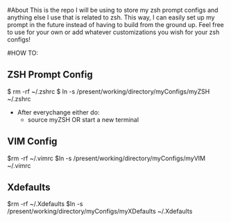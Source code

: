 #About
This is the repo I will be using to store my zsh prompt configs and anything else I use that is related to zsh. This way, I can easily set up my prompt in the future instead of having to build from the ground up. Feel free to use for your own or add whatever customizations you wish for your zsh configs!

#HOW TO:
## ZSH Prompt Config

$ rm -rf ~/.zshrc
$ ln -s /present/working/directory/myConfigs/myZSH ~/.zshrc

- After everychange either do:
	- source myZSH OR start a new terminal

## VIM Config

$rm -rf ~/.vimrc
$ln -s /present/working/directory/myConfigs/myVIM ~/.vimrc

## Xdefaults

$rm -rf ~/.Xdefaults
$ln -s /present/working/directory/myConfigs/myXDefaults ~/.Xdefaults
